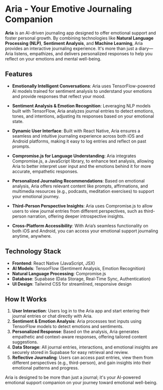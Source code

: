 # Aria - Your Emotive Journaling Companion

**Aria** is an AI-driven journaling app designed to offer emotional support and foster personal growth. By combining technologies like **Natural Language Processing (NLP)**, **Sentiment Analysis**, and **Machine Learning**, Aria provides an interactive journaling experience. It's more than just a diary—Aria listens, empathizes, and delivers personalized responses to help you reflect on your emotions and mental well-being.

## Features

- **Emotionally Intelligent Conversations**: Aria uses TensorFlow-powered AI models trained for sentiment analysis to understand your emotions and provide responses that reflect your mood.
  
- **Sentiment Analysis & Emotion Recognition**: Leveraging NLP models built with TensorFlow, Aria analyzes journal entries to detect emotions, tones, and intentions, adjusting its responses based on your emotional state.

- **Dynamic User Interface**: Built with React Native, Aria ensures a seamless and intuitive journaling experience across both iOS and Android platforms, making it easy to log entries and reflect on past prompts.

- **Compromise.js for Language Understanding**: Aria integrates Compromise.js, a JavaScript library, to enhance text analysis, allowing Aria to better interpret user input and the emotions behind it for more accurate, empathetic responses.

- **Personalized Journaling Recommendations**: Based on emotional analysis, Aria offers relevant content like prompts, affirmations, and multimedia resources (e.g., podcasts, meditation exercises) to support your emotional journey.

- **Third-Person Perspective Insights**: Aria uses Compromise.js to allow users to view journal entries from different perspectives, such as third-person narration, offering deeper introspective insights.

- **Cross-Platform Accessibility**: With Aria’s seamless functionality on both iOS and Android, you can access your emotional support journaling anytime, anywhere.

## Technology Stack

- **Frontend**: React Native (JavaScript, JSX)
- **AI Models**: TensorFlow (Sentiment Analysis, Emotion Recognition)
- **Natural Language Processing**: Compromise.js
- **Database**: Supabase (Data Storage, Real-Time Sync, Authentication)
- **UI Design**: Tailwind CSS for streamlined, responsive design

## How It Works

1. **User Interaction**: Users log in to the Aria app and start entering their journal entries or chat directly with Aria.
2. **Sentiment & Emotion Analysis**: Aria processes text inputs using TensorFlow models to detect emotions and sentiments.
3. **Personalized Response**: Based on the analysis, Aria generates empathetic and context-aware responses, offering tailored content suggestions.
4. **Data Storage**: All journal entries, interactions, and emotional insights are securely stored in Supabase for easy retrieval and review.
5. **Reflective Journaling**: Users can access past entries, view them from different perspectives (e.g., third-person), and gain insights into their emotional patterns and progress.

Aria is designed to be more than just a journal; it's your AI-powered emotional support companion on your journey toward emotional well-being.
